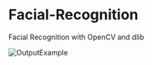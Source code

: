 # Facial-Recognition
Facial Recognition with OpenCV and dlib

<img src="img/screenshot.png" alt="OutputExample"/>
